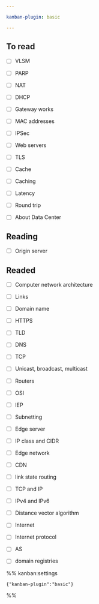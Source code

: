 ```yaml
---

kanban-plugin: basic

---
```


## To read

- [ ] VLSM
- [ ] PARP
- [ ] NAT
- [ ] DHCP
- [ ] Gateway works
- [ ] MAC addresses
- [ ] IPSec
- [ ] Web servers
- [ ] TLS
- [ ] Cache
- [ ] Caching
- [ ] Latency
- [ ] Round trip
- [ ] About Data Center


## Reading

- [ ] Origin server


## Readed

- [ ] Computer network architecture
- [ ] Links
- [ ] Domain name
- [ ] HTTPS
- [ ] TLD
- [ ] DNS
- [ ] TCP
- [ ] Unicast, broadcast, multicast
- [ ] Routers
- [ ] OSI
- [ ] IEP
- [ ] Subnetting
- [ ] Edge server
- [ ] IP class and CIDR
- [ ] Edge network
- [ ] CDN
- [ ] link state routing
- [ ] TCP and IP
- [ ] IPv4 and IPv6
- [ ] Distance vector algorithm
- [ ] Internet
- [ ] Internet protocol
- [ ] AS
- [ ] domain registries




%% kanban:settings
```
{"kanban-plugin":"basic"}
```
%%